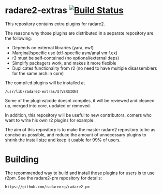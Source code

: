 radare2-extras [![Build Status](https://travis-ci.org/radareorg/radare2-extras.svg?branch=master)](https://travis-ci.org/radareorg/radare2-extras)
==============
This repository contains extra plugins for radare2.

The reasons why those plugins are distributed in a separate
repository are the following:

* Depends on external libraries (yara, ewf)
* Marginal/specific use (ctf-specific asm/anal vm f.ex)
* r2 must be self-contained (no optional/external deps)
* Simplify packagers work, and makes it more flexible
* Duplicates functionality from r2 (no need to have
  multiple disassemblers for the same arch in core)

The compiled plugins will be installed at

	/usr/lib/radare2-extras/$(VERSION)

Some of the plugins/code doesnt compiles, it will be reviewed
and cleaned up, merged into core, updated or removed.

In addition, this repository will be useful to new contributors,
comers who want to write his own r2 plugins for example.

The aim of this repository is to make the master radare2
repository to be as concise as possible, and reduce the
amount of unnecessary plugins to shrink the install size and
keep it usable for 99% of users.

Building
========

The recommended way to build and install those plugins for users
is to use r2pm. See the radare2-pm repository for details:

	https://github.com/radareorg/radare2-pm
